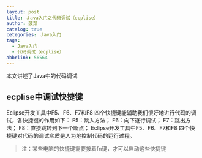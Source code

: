 ```yaml
---
layout: post
title: Ｊava入门之代码调试（ecplise）
author: 菠菜
catalog: true
cetegories: Ｊava入门
tags:
  - Java入门
  - 代码调试（ecplise）
abbrlink: 56564
---
```

本文讲述了Java中的代码调试
<!--more-->
##  ecplise中调试快捷键
Eclipse开发工具中F5、F6、F7和F8 四个快捷键能辅助我们很好地进行代码的调试，各快捷键的作用如下：
F5：跳入方法；
F6：向下逐行调试；
F7：跳出方法；
F8：直接跳转到下一个断点；
Eclipse开发工具中F5、F6、F7和F8 四个快捷键对代码的调试实质是人为地控制代码的运行过程。
> 注：某些电脑的快捷键需要按着fn键，才可以启动这些快捷键
